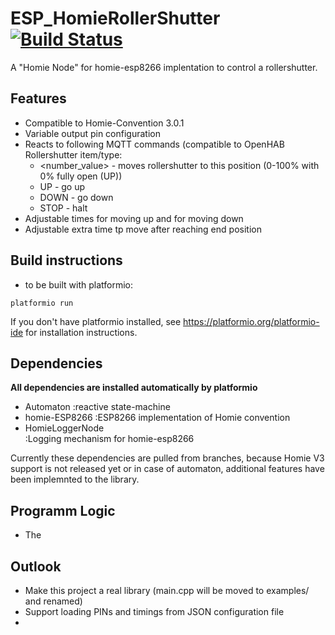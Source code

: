 # ESP_HomieRollerShutter [![Build Status](https://travis-ci.org/fablabnbg/ESP_HomieRollerShutter.svg?branch=master)](https://travis-ci.org/fablabnbg/ESP_HomieRollerShutter)

A "Homie Node" for homie-esp8266 implentation to control a rollershutter.

## Features

* Compatible to Homie-Convention 3.0.1
* Variable output pin configuration
* Reacts to following MQTT commands (compatible to OpenHAB Rollershutter item/type:
  * <number_value>   - moves rollershutter to this position (0-100% with 0% fully open (UP))
  * UP - go up
  * DOWN - go down
  * STOP - halt
* Adjustable times for moving up and for moving down
* Adjustable extra time tp move after reaching end position


## Build instructions

* to be built with platformio:

`platformio run`


If you don't have platformio installed, see https://platformio.org/platformio-ide for installation instructions.

## Dependencies

**All dependencies are installed automatically by platformio**

* Automaton 
:reactive state-machine
* homie-ESP8266 
:ESP8266 implementation of Homie convention
* HomieLoggerNode  
:Logging mechanism for homie-esp8266

Currently these dependencies are pulled from branches, because Homie V3 support is not released yet or in case of automaton, additional features have been implemnted to the library.


## Programm Logic

* The


## Outlook

* Make this project a real library (main.cpp will be moved to examples/ and renamed)
* Support loading PINs and timings from JSON configuration file
*  
